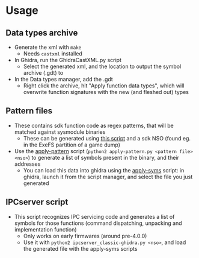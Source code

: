 # Usage

## Data types archive

- Generate the xml with `make`
  - Needs `castxml` installed
- In Ghidra, run the GhidraCastXML.py script
  - Select the generated xml, and the location to output the symbol archive (.gdt) to
- In the Data types manager, add the .gdt
  - Right click the archive, hit "Apply function data types", which will overwrite function signatures with the new (and fleshed out) types

## Pattern files

- These contains sdk function code as regex patterns, that will be matched against sysmodule binaries
  - These can be generated using [this script](https://github.com/hthh/switch-reversing/blob/master/pattern/makepattern.py) and a sdk NSO (found eg. in the ExeFS partition of a game dump)
- Use the [apply-pattern](scripts/applypattern-ghidra.py) script (`python2 apply-pattern.py <pattern file> <nso>`) to generate a list of symbols present in the binary, and their addresses
  - You can load this data into ghidra using the [apply-syms](scripts/apply-syms.py) script: in ghidra, launch it from the script manager, and select the file you just generated

## IPCserver script

- This script recognizes IPC servicing code and generates a list of symbols for those functions (command dispatching, unpacking and implementation function)
  - Only works on early firmwares (around pre-4.0.0)
  - Use it with `python2 ipcserver_classic-ghidra.py <nso>`, and load the generated file with the apply-syms scripts
